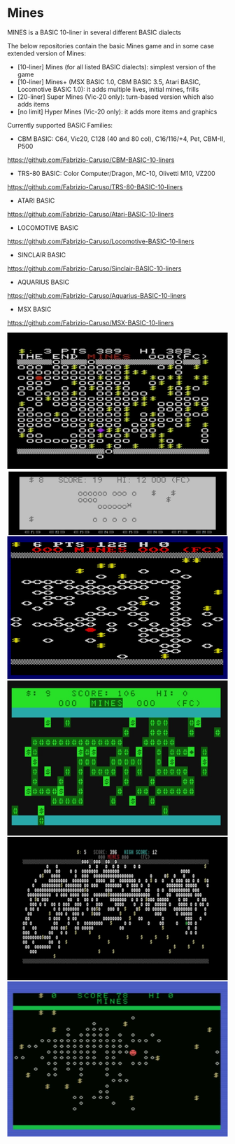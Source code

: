 # Mines
MINES is a BASIC 10-liner in several different BASIC dialects

The below repositories contain the basic Mines game and in some case extended version of Mines:
- [10-liner] Mines (for all listed BASIC dialects): simplest version of the game
- [10-liner] Mines+ (MSX BASIC 1.0, CBM BASIC 3.5, Atari BASIC, Locomotive BASIC 1.0): it adds multiple lives, initial mines, frills
- [20-liner] Super Mines (Vic-20 only): turn-based version which also adds items
- [no limit] Hyper Mines (Vic-20 only): it adds more items and graphics

Currently supported BASIC Families:

- CBM BASIC: C64, Vic20, C128 (40 and 80 col), C16/116/+4, Pet, CBM-II, P500

https://github.com/Fabrizio-Caruso/CBM-BASIC-10-liners

- TRS-80 BASIC: Color Computer/Dragon, MC-10, Olivetti M10, VZ200

https://github.com/Fabrizio-Caruso/TRS-80-BASIC-10-liners

- ATARI BASIC

https://github.com/Fabrizio-Caruso/Atari-BASIC-10-liners

- LOCOMOTIVE BASIC

https://github.com/Fabrizio-Caruso/Locomotive-BASIC-10-liners

- SINCLAIR BASIC

https://github.com/Fabrizio-Caruso/Sinclair-BASIC-10-liners

- AQUARIUS BASIC

https://github.com/Fabrizio-Caruso/Aquarius-BASIC-10-liners

- MSX BASIC

https://github.com/Fabrizio-Caruso/MSX-BASIC-10-liners

![MinesVic20](Mines20.jpg)
![MinesM10](MinesM10.jpg)
![MinesCPC](MinesCPC.jpg)
![MinesMC10](MinesMC10.jpg)
![Mines128](Mines128_80col.jpg)
![MinesMSX](MinesMSX.jpg)

